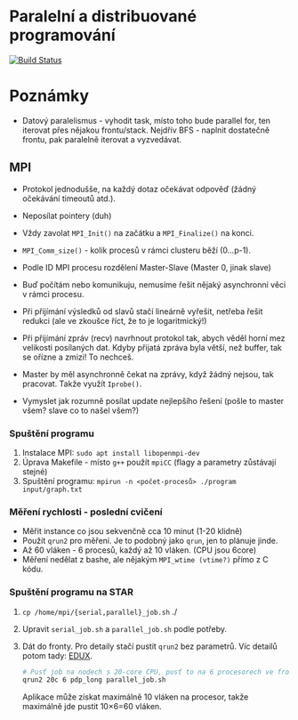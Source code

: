 # Paralelní a distribuované programování

[![Build Status](https://travis-ci.com/melkamar/mi-pdp.svg?token=vMAJz6sAMcPRgk9vRaTy&branch=master)](https://travis-ci.com/melkamar/mi-pdp)

# Poznámky

- Datový paralelismus - vyhodit task, místo toho bude parallel for, ten iterovat přes nějakou frontu/stack.
Nejdřív BFS - naplnit dostatečně frontu, pak paralelně iterovat a vyzvedávat.

## MPI
- Protokol jednodušše, na každý dotaz očekávat odpověď (žádný očekávání timeoutů atd.).

- Neposílat pointery (duh)

- Vždy zavolat `MPI_Init()` na začátku a `MPI_Finalize()` na konci.

- `MPI_Comm_size()` - kolik procesů v rámci clusteru běží (0...p-1).

- Podle ID MPI procesu rozdělení Master-Slave (Master 0, jinak slave)

- Buď počítám nebo komunikuju, nemusíme řešit nějaký asynchronní věci v rámci procesu.

- Při přijímání výsledků od slavů stačí lineárně vyřešit, netřeba řešit redukci (ale ve zkoušce říct, že to je logaritmický!)

- Při přijímání zpráv (recv) navrhnout protokol tak, abych věděl horní mez velikosti posílaných dat. Kdyby přijatá zpráva byla
větší, než buffer, tak se ořízne a zmizi! To nechceš.

- Master by měl asynchronně čekat na zprávy, když žádný nejsou, tak pracovat. Takže využít `Iprobe()`.

- Vymyslet jak rozumně posílat update nejlepšího řešení (pošle to master všem? slave co to našel všem?)

### Spuštění programu
1. Instalace MPI: `sudo apt install libopenmpi-dev`
2. Úprava Makefile - místo `g++` použít `mpiCC` (flagy a parametry zůstávají stejné)
3. Spuštění programu: `mpirun -n <počet-procesů> ./program input/graph.txt`

### Měření rychlosti - poslední cvičení
- Měřit instance co jsou sekvenčně cca 10 minut (1-20 klidně)
- Použít `qrun2` pro měření. Je to podobný jako `qrun`, jen to plánuje jinde.
- Až 60 vláken - 6 procesů, každý až 10 vláken. (CPU jsou 6core)
- Měření nedělat z bashe, ale nějakým `MPI_wtime (vtime?)` přímo z C kódu.

### Spuštění programu na STAR
1. `cp /home/mpi/{serial,parallel}_job.sh` ./
2. Upravit `serial_job.sh` a `parallel_job.sh` podle potřeby.
3. Dát do fronty. Pro detaily stačí pustit `qrun2` bez parametrů. Víc
   detailů potom tady: [EDUX](http://users.fit.cvut.cz/~soch/mi-par/run.html).
    ```bash
    # Pusť job na nodech s 20-core CPU, pusť to na 6 procesorech ve frontě pdp_long.
    qrun2 20c 6 pdp_long parallel_job.sh
    ```

    Aplikace může získat maximálně 10 vláken na procesor, takže maximálně
    jde pustit 10×6=60 vláken.
